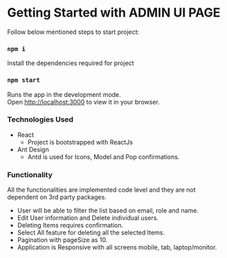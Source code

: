 # Getting Started with ADMIN UI PAGE

Follow below mentioned steps to start project:

### `npm i`
Install the dependencies required for project

### `npm start`

Runs the app in the development mode.\
Open [http://localhost:3000](http://localhost:3000) to view it in your browser.

### Technologies Used
* React
    - Project is bootstrapped with ReactJs 
 * Ant Design
    - Antd is used for Icons, Model and  Pop confirmations.   

### Functionality 

All the functionalities are implemented code level and they are not dependent on 3rd party packages.

- User will be able to filter the list based on email, role and name.
- Edit User information and Delete individual users.
- Deleting Items requires confirmation.
- Select All feature for deleting all the selected Items.
- Pagination with pageSize as 10.
- Application is Responsive with all screens mobile, tab, laptop/monitor.

